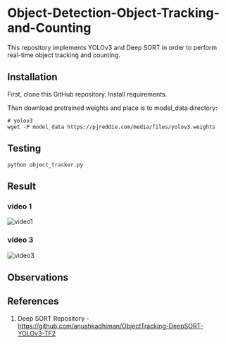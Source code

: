 # Object-Detection-Object-Tracking-and-Counting

This repository implements YOLOv3 and Deep SORT in order to perform real-time object tracking and counting.

## Installation

First, clone this GitHub repository. Install requirements.

Then download pretrained weights and place is to model_data directory:
```
# yolov3
wget -P model_data https://pjreddie.com/media/files/yolov3.weights
``````

## Testing

```
python object_tracker.py
````

## Result
### video 1
![video1](https://github.com/Akhil-Tony/Object-Detection-Object-Tracking-and-Counting/blob/master/track_1.gif)
### video 3
![video3](https://github.com/Akhil-Tony/Object-Detection-Object-Tracking-and-Counting/blob/master/track_3.gif)

## Observations 

## References
1. Deep SORT Repository - https://github.com/anushkadhiman/ObjectTracking-DeepSORT-YOLOv3-TF2







